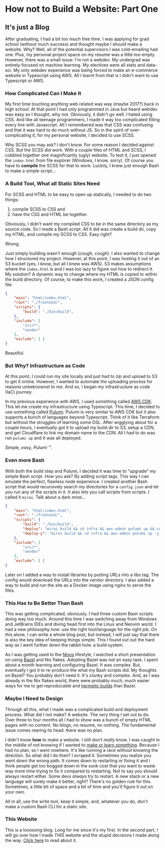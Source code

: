 # How not to Build a Website: Part One

##  It's just a Blog

After graduating, I had a bit too much free time. I was applying for grad school
(without much success) and thought maybe I should make a website. Why? Well, all
of the potential supervisors I was cold-emailing had one. Plus, my personal 
project space on my resume was a little too empty. However, there was a small 
issue: I'm not a webdev. My undergrad was entirely focused on machine learning.
My electives were all stats and data-sci. My only webdev experience was being 
forced to make an e-commerce website in Typescript using AWS. All I learnt from 
that is I didn't want to use Typescript or AWS.

### How Complicated Can I Make It

My first time touching anything web related was way (maybe 2017?) back in high
school. At that point I had only programmed in Java but heard webdev was easy so
I thought, why not. Obviously, it didn't go well. I hated using CSS. And like 
all teenage programmers, I made it way too complicated filling every line with 
Javascript. All I remembered was that CSS was confusing and that it was hard to
do much without JS. So in the spirit of over-complicating it, for my personal 
website, I decided to use SCSS.

Why SCSS you may ask? I don't know. For some reason I decided against CSS. But 
the SCSS did work. With a couple files of HTML and SCSS, I cobbled together one
magnificantly (ugly) website. To test it, I just opened the `index.html` from
file explorer (Windows, I know, sorry). Of course you have to **compile** the 
SCSS for that to work. Luckily, I knew just enough Bash to make a simple script...

### A Build Tool, What all Static Sites Need

For SCSS and HTML to be easy to open up statically, I needed to do two things:
1. compile SCSS to CSS and
2. have the CSS and HTML be together.

Obviously, I didn't want my compiled CSS to be in the same directory as my source
code. So I made a Bash script. All it did was create a build dir, copy my HTML, 
and compile my SCSS to CSS. Easy right?

Wrong.

Just simply building wasn't enough (*cough, cough*). I also wanted to change how 
I structured my project. However, at this point, I was hosting it out of an 
S3 bucket (yes, I know, but all I knew was AWS). S3 makes assumptions where the 
`index.html` is and I was too lazy to figure out how to redirect it. 
My solution? A dynamic way to change where my HTML is copied to within the build 
directory. Of course, to make this work, I created a JSON config file:

```json
{
    "main": "html/index.html",
    "root": "./frontend/",
    "scripts": {
        "build": "./bin/build",
    },
    "include": [
        "src/*",
        "vendor"
    ],
    "exclude": [ ]
}
```

Beautiful.

### But Why? Infrastructure as Code

At this point, I could run my site locally and just had to zip and upload to S3
to get it online. However, I wanted to automate the uploading process for reasons
unbeknownst to me. And so, I began my infrastructure as code (IaC) journey.

In my previous experience with AWS, I used something called [AWS CDK](https://aws.amazon.com/cdk/).
This let me create my infrastructure using Typescript. This time, I decided to 
use something called [Pulumi](https://www.pulumi.com/). Pulumi is very similar 
to AWS CDK but it also supports a bunch of languages beyond Typescript. Think of 
it like Terraform but without the struggles of learning some DSL. After 
wigglying about for a couple hours, I eventually got it to upload my build dir 
to S3, setup a CDN, and get Cloudflare to link my domain name to the CDN. All I 
had to do was run `pulumi up` and it was all deployed. 

_Simple, easy, Pulumi ™_.

### Even more Bash

With both the build step and Pulumi, I decided it was time to "upgrade" my 
simple Bash script. How you ask? By adding script tags. This way I can emulate
the perfect, flawless node experience. I created another Bash script that would
recursively search my directories for a `config.json` and let you run any of the
scripts in it. It also lets you call scripts from scripts. I called it `mirai`.
Talk about a dark _mirai_...

```json
{
    "main": "html/index.html",
    "root": "./frontend/",
    "scripts": {
        "build": "./bin/build",
        "deploy": "mirai build && cd infra && aws-admin pulumi up && cd ..",
        "deploy-y": "mirai build && cd infra && aws-admin pulumi up -y && cd .."
    },
    "include": [
        "src/*",
        "vendor"
    ],
    "exclude": [ ]
}
```

Later on I added a way to install libraries by putting URLs into a libs tag.
The config would download the URLs into the vendor directory. I also added a way
to build and run the site as a Docker image using nginx to serve the files.

### This Has to Be Better Than Bash

This was getting complicated, obviously. I had three custom Bash scripts doing 
way too much. Around this time I was switching away from Windows and JetBrains 
IDEs and diving head first into the Linux and Neovim world. I had a new 
philosophy now: use the right tool/language for the right job. On this alone, I 
can write a whole blog post, but instead, I will just say that there is also the 
key idea of keeping things simple. This I found out out the hard way as I went 
further down the rabbit hole: a build system.

As I was getting used to the [Nixos](https://nixos.org/) lifestyle, I watched a 
short presentation on using [Bazel](https://bazel.build/) and Nix flakes. 
Adopting Bazel was not an easy task. I spent about a month learning and 
configuring Bazel. It was complex. But, eventually I got it to re-produce the 
what my Bash scripts did. My thoughts on Bazel? You probably don't 
need it. It's clunky and complex. And, as I was already in the Nix flakes world, 
there were probably much, much easier ways for me to get reproducable and 
[hermetic builds](https://bazel.build/basics/hermeticity) than Bazel.

### Maybe I Need to Design

Through all this, what I made was a complicated build and deployment process. 
What did I not make? A website. The very thing I set out to do. Over three to 
four months all I had to show was a bunch of empty HTML pages with no content.
No blogs, no resume, no nothing. The fundamental issue comes rearing its head: 
there was no plan.

I didn't know **how** to make a website. I still don't _really_ know. I was 
caught in the middle of not knowing if I wanted to [make or learn something](/blogs/to_learn_or_to_do.md).
Because I had no plan, so I went nowhere. It's like running a race without knowing 
the direction. So what did I do then? I scraped it. Sometimes you realize you 
went down the wrong path. It comes down to restarting or fixing it and I think
people get too bogged down in the sunk cost that you want to waste way more time
trying to fix it compared to restarting. Not to say you should always restart 
either. Some devs _always_ try to restart. A new stack or a new language will 
surely make it better, right? There's no golden rule for this. Sometimes, a 
little bit of space and a bit of time and you'll figure it out on your own.

All in all, use the write tool, keep it simple, and, whatever you do, don't make
a custom Bash CLI for a static site.

### This Website

This is a looooong blog. Long for me since it's my first. In the second part, 
I will go over how I made _THIS_ website and the stupid decisions I made along 
the way. [Click here](/blogs/how_to_build_a_website.md) to read about it.
